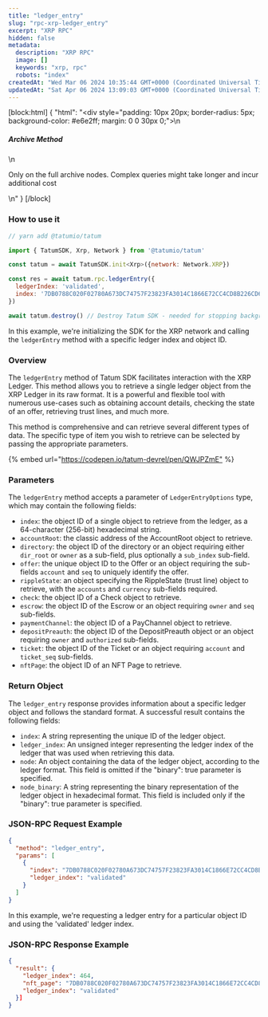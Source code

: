 ```yaml
---
title: "ledger_entry"
slug: "rpc-xrp-ledger_entry"
excerpt: "XRP RPC"
hidden: false
metadata: 
  description: "XRP RPC"
  image: []
  keywords: "xrp, rpc"
  robots: "index"
createdAt: "Wed Mar 06 2024 10:35:44 GMT+0000 (Coordinated Universal Time)"
updatedAt: "Sat Apr 06 2024 13:09:03 GMT+0000 (Coordinated Universal Time)"
---
```

[block:html]
{
  "html": "<div style=\"padding: 10px 20px; border-radius: 5px; background-color: #e6e2ff; margin: 0 0 30px 0;\">\n  <h5>Archive Method</h5>\n  <p>Only on the full archive nodes. Complex queries might take longer and incur additional cost</p>\n</div>"
}
[/block]


### How to use it

```javascript
// yarn add @tatumio/tatum

import { TatumSDK, Xrp, Network } from '@tatumio/tatum'

const tatum = await TatumSDK.init<Xrp>({network: Network.XRP})

const res = await tatum.rpc.ledgerEntry({
  ledgerIndex: 'validated',
  index: '7DB0788C020F02780A673DC74757F23823FA3014C1866E72CC4CD8B226CD6EF4'
})

await tatum.destroy() // Destroy Tatum SDK - needed for stopping background jobs
```

In this example, we're initializing the SDK for the XRP network and calling the `ledgerEntry` method with a specific ledger index and object ID.

### Overview

The `ledgerEntry` method of Tatum SDK facilitates interaction with the XRP Ledger. This method allows you to retrieve a single ledger object from the XRP Ledger in its raw format. It is a powerful and flexible tool with numerous use-cases such as obtaining account details, checking the state of an offer, retrieving trust lines, and much more.

This method is comprehensive and can retrieve several different types of data. The specific type of item you wish to retrieve can be selected by passing the appropriate parameters.

{% embed url="<https://codepen.io/tatum-devrel/pen/QWJPZmE"> %}

### Parameters

The `ledgerEntry` method accepts a parameter of `LedgerEntryOptions` type, which may contain the following fields:

- `index`: the object ID of a single object to retrieve from the ledger, as a 64-character (256-bit) hexadecimal string.
- `accountRoot`: the classic address of the AccountRoot object to retrieve.
- `directory`: the object ID of the directory or an object requiring either `dir_root` or `owner` as a sub-field, plus optionally a `sub_index` sub-field.
- `offer`: the unique object ID to the Offer or an object requiring the sub-fields `account` and `seq` to uniquely identify the offer.
- `rippleState`: an object specifying the RippleState (trust line) object to retrieve, with the `accounts` and `currency` sub-fields required.
- `check`: the object ID of a Check object to retrieve.
- `escrow`: the object ID of the Escrow or an object requiring `owner` and `seq` sub-fields.
- `paymentChannel`: the object ID of a PayChannel object to retrieve.
- `depositPreauth`: the object ID of the DepositPreauth object or an object requiring `owner` and `authorized` sub-fields.
- `ticket`: the object ID of the Ticket or an object requiring `account` and `ticket_seq` sub-fields.
- `nftPage`: the object ID of an NFT Page to retrieve.

### Return Object

The `ledger_entry` response provides information about a specific ledger object and follows the standard format. A successful result contains the following fields:

- `index`: A string representing the unique ID of the ledger object.
- `ledger_index`: An unsigned integer representing the ledger index of the ledger that was used when retrieving this data.
- `node`: An object containing the data of the ledger object, according to the ledger format. This field is omitted if the "binary": true parameter is specified.
- `node_binary`: A string representing the binary representation of the ledger object in hexadecimal format. This field is included only if the "binary": true parameter is specified.

### JSON-RPC Request Example

```json
{
  "method": "ledger_entry",
  "params": [
    {
      "index": "7DB0788C020F02780A673DC74757F23823FA3014C1866E72CC4CD8B226CD6EF4",
      "ledger_index": "validated"
    }
  ]
}
```

In this example, we're requesting a ledger entry for a particular object ID and using the 'validated' ledger index.

### JSON-RPC Response Example

```json
{
  "result": {
    "ledger_index": 464,
    "nft_page": "7DB0788C020F02780A673DC74757F23823FA3014C1866E72CC4CD8B226CD6EF4",
    "ledger_index": "validated"
  }]
}
```
